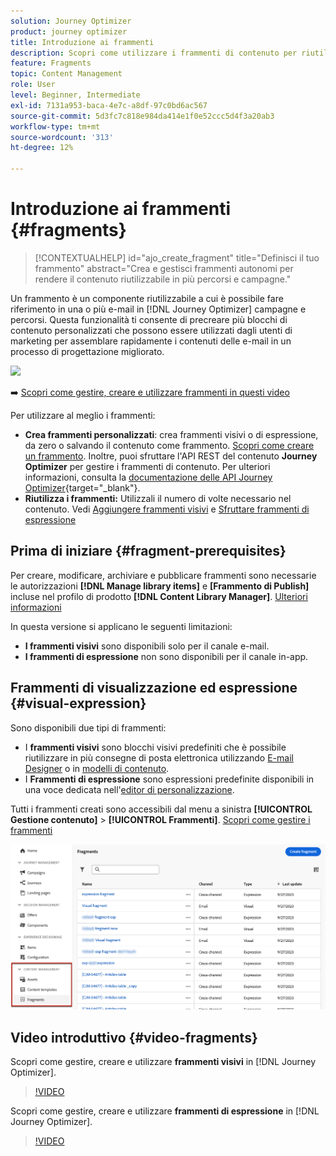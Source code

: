 ```yaml
---
solution: Journey Optimizer
product: journey optimizer
title: Introduzione ai frammenti
description: Scopri come utilizzare i frammenti di contenuto per riutilizzare i contenuti nelle campagne e nei percorsi Journey Optimizer
feature: Fragments
topic: Content Management
role: User
level: Beginner, Intermediate
exl-id: 7131a953-baca-4e7c-a8df-97c0bd6ac567
source-git-commit: 5d3fc7c818e984da414e1f0e52ccc5d4f3a20ab3
workflow-type: tm+mt
source-wordcount: '313'
ht-degree: 12%

---
```


# Introduzione ai frammenti {#fragments}

>[!CONTEXTUALHELP]
>id="ajo_create_fragment"
>title="Definisci il tuo frammento"
>abstract="Crea e gestisci frammenti autonomi per rendere il contenuto riutilizzabile in più percorsi e campagne."

<!--
>additional-url="https://experienceleague.adobe.com/en/docs/journey-optimizer/using/content-management/fragments/create-fragments" text="Create fragments"-->

Un frammento è un componente riutilizzabile a cui è possibile fare riferimento in una o più e-mail in [!DNL Journey Optimizer] campagne e percorsi. Questa funzionalità ti consente di precreare più blocchi di contenuto personalizzati che possono essere utilizzati dagli utenti di marketing per assemblare rapidamente i contenuti delle e-mail in un processo di progettazione migliorato.

![](../rn/assets/do-not-localize/fragments.gif)

➡️ [Scopri come gestire, creare e utilizzare frammenti in questi video](#video-fragments)

Per utilizzare al meglio i frammenti:

* **Crea frammenti personalizzati**: crea frammenti visivi o di espressione, da zero o salvando il contenuto come frammento. [Scopri come creare un frammento](#create-fragments). Inoltre, puoi sfruttare l&#39;API REST del contenuto **Journey Optimizer** per gestire i frammenti di contenuto. Per ulteriori informazioni, consulta la [documentazione delle API Journey Optimizer](https://developer.adobe.com/journey-optimizer-apis/references/content/){target="_blank"}.
* **Riutilizza i frammenti:** Utilizzali il numero di volte necessario nel contenuto. Vedi [Aggiungere frammenti visivi](../email/use-visual-fragments.md) e [Sfruttare frammenti di espressione](../personalization/use-expression-fragments.md)

## Prima di iniziare {#fragment-prerequisites}

Per creare, modificare, archiviare e pubblicare frammenti sono necessarie le autorizzazioni **[!DNL Manage library items]** e **[Frammento di Publish]** incluse nel profilo di prodotto **[!DNL Content Library Manager]**. [Ulteriori informazioni](../administration/ootb-product-profiles.md#content-library-manager)

In questa versione si applicano le seguenti limitazioni:

* **I frammenti visivi** sono disponibili solo per il canale e-mail.
* **I frammenti di espressione** non sono disponibili per il canale in-app.

## Frammenti di visualizzazione ed espressione {#visual-expression}

Sono disponibili due tipi di frammenti:

* I **frammenti visivi** sono blocchi visivi predefiniti che è possibile riutilizzare in più consegne di posta elettronica utilizzando [E-mail Designer](../email/get-started-email-design.md) o in [modelli di contenuto](../email/use-email-templates.md).
* I **Frammenti di espressione** sono espressioni predefinite disponibili in una voce dedicata nell&#39;[editor di personalizzazione](../personalization/personalization-build-expressions.md).

Tutti i frammenti creati sono accessibili dal menu a sinistra **[!UICONTROL Gestione contenuto]** > **[!UICONTROL Frammenti]**. [Scopri come gestire i frammenti](../content-management/manage-fragments.md)

![](assets/fragment-list.png)

## Video introduttivo {#video-fragments}

Scopri come gestire, creare e utilizzare **frammenti visivi** in [!DNL Journey Optimizer].

>[!VIDEO](https://video.tv.adobe.com/v/3419932/?quality=12)

Scopri come gestire, creare e utilizzare **frammenti di espressione** in [!DNL Journey Optimizer].

>[!VIDEO](https://video.tv.adobe.com/v/3424587/?quality=12)
